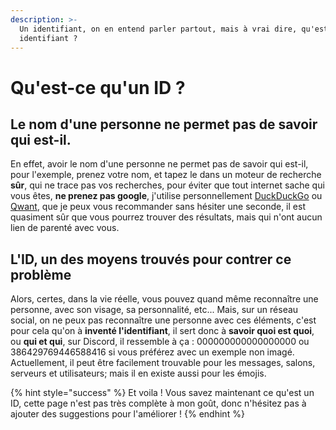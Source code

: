 ```yaml
---
description: >-
  Un identifiant, on en entend parler partout, mais à vrai dire, qu'est-ce qu'un
  identifiant ?
---
```


# Qu'est-ce qu'un ID ?

## Le nom d'une personne ne permet pas de savoir qui est-il.

En effet, avoir le nom d'une personne ne permet pas de savoir qui est-il, pour l'exemple, prenez votre nom, et tapez le dans un moteur de recherche **sûr**, qui ne trace pas vos recherches, pour éviter que tout internet sache qui vous êtes, **ne prenez pas google**, j'utilise personnellement [DuckDuckGo](https://duckduckgo.com/) ou [Qwant](https://www.qwant.com/), que je peux vous recommander sans hésiter une seconde, il est quasiment sûr que vous pourrez trouver des résultats, mais qui n'ont aucun lien de parenté avec vous.

## L'ID, un des moyens trouvés pour contrer ce problème

Alors, certes, dans la vie réelle, vous pouvez quand même reconnaître une personne, avec son visage, sa personnalité, etc... Mais, sur un réseau social, on ne peux pas reconnaître une personne avec ces éléments, c'est pour cela qu'on à **inventé l'identifiant**, il sert donc à **savoir quoi est quoi**, ou **qui et qui**, sur Discord, il ressemble à ça : 000000000000000000 ou 386429769446588416 si vous préférez avec un exemple non imagé. Actuellement, il peut être facilement trouvable pour les messages, salons, serveurs et utilisateurs; mais il en existe aussi pour les émojis.

{% hint style="success" %}
Et voila ! Vous savez maintenant ce qu'est un ID, cette page n'est pas très complète à mon goût, donc n'hésitez pas à ajouter des suggestions pour l'améliorer !
{% endhint %}

